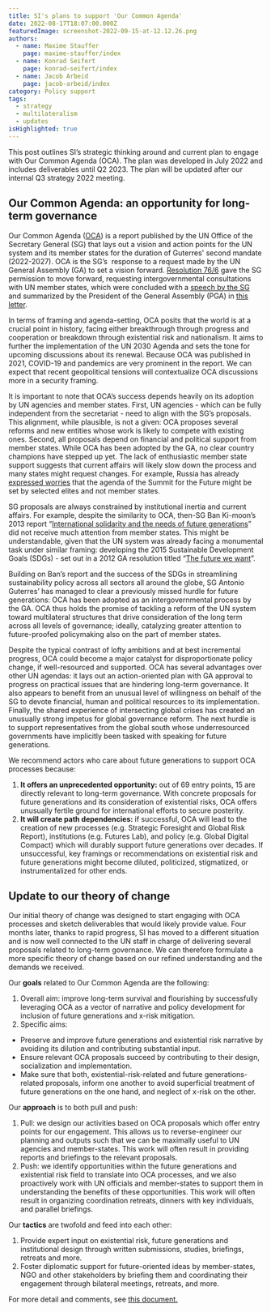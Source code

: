 ```yaml
---
title: SI's plans to support 'Our Common Agenda'
date: 2022-08-17T18:07:00.000Z
featuredImage: screenshot-2022-09-15-at-12.12.26.png
authors:
  - name: Maxime Stauffer
    page: maxime-stauffer/index
  - name: Konrad Seifert
    page: konrad-seifert/index
  - name: Jacob Arbeid
    page: jacob-arbeid/index
category: Policy support
tags:
  - strategy
  - multilateralism
  - updates
isHighlighted: true
---
```

This post outlines SI’s strategic thinking around and current plan to engage with Our Common Agenda (OCA). The plan was developed in July 2022 and includes deliverables until Q2 2023. The plan will be updated after our internal Q3 strategy 2022 meeting.

## Our Common Agenda: an opportunity for long-term governance

Our Common Agenda ([OCA](https://www.un.org/en/content/common-agenda-report/assets/pdf/Common_Agenda_Report_English.pdf)) is a report published by the UN Office of the Secretary General (SG) that lays out a vision and action points for the UN system and its member states for the duration of Guterres' second mandate (2022-2027). OCA is the SG’s  response to a request made by the UN General Assembly (GA) to set a vision forward. [Resolution 76/6](https://documents-dds-ny.un.org/doc/UNDOC/GEN/N21/342/14/PDF/N2134214.pdf?OpenElement) gave the SG permission to move forward, requesting intergovernmental consultations with UN member states, which were concluded with a [speech by the SG](https://www.un.org/sg/en/node/262325) and summarized by the President of the General Assembly (PGA) in [this letter](https://www.un.org/pga/76/2022/05/20/letter-from-the-president-of-the-general-assembly-final-oca-summary/).

In terms of framing and agenda-setting, OCA posits that the world is at a crucial point in history, facing either breakthrough through progress and cooperation or breakdown through existential risk and nationalism. It aims to further the implementation of the UN 2030 Agenda and sets the tone for upcoming discussions about its renewal. Because OCA was published in 2021, COVID-19 and pandemics are very prominent in the report. We can expect that recent geopolitical tensions will contextualize OCA discussions more in a security framing.

It is important to note that OCA’s success depends heavily on its adoption by UN agencies and member states. First, UN agencies - which can be fully independent from the secretariat - need to align with the SG’s proposals. This alignment, while plausible, is not a given: OCA proposes several reforms and new entities whose work is likely to compete with existing ones. Second, all proposals depend on financial and political support from member states. While OCA has been adopted by the GA, no clear country champions have stepped up yet. The lack of enthusiastic member state support suggests that current affairs will likely slow down the process and many states might request changes. For example, Russia has already [expressed worries](https://www.youtube.com/watch?v=xcwLaF3h9rQ) that the agenda of the Summit for the Future might be set by selected elites and not member states. 

SG proposals are always constrained by institutional inertia and current affairs. For example, despite the similarity to OCA, then-SG Ban Ki-moon’s 2013 report “[International solidarity and the needs of future generations](https://documents-dds-ny.un.org/doc/UNDOC/GEN/N13/428/45/PDF/N1342845.pdf?OpenElement)” did not receive much attention from member states. This might be understandable, given that the UN system was already facing a monumental task under similar framing: developing the 2015 Sustainable Development Goals (SDGs) - set out in a 2012 GA resolution titled “[The future we want](https://www.un.org/ga/search/view_doc.asp?symbol=A/RES/66/288&Lang=E)”.

Building on Ban’s report and the success of the SDGs in streamlining sustainability policy across all sectors all around the globe, SG Antonio Guterres’ has managed to clear a previously missed hurdle for future generations: OCA has been adopted as an intergovernmental process by the GA. OCA thus holds the promise of tackling a reform of the UN system toward multilateral structures that drive consideration of the long term across all levels of governance; ideally, catalyzing greater attention to future-proofed policymaking also on the part of member states.

Despite the typical contrast of lofty ambitions and at best incremental progress, OCA could become a major catalyst for disproportionate policy change, if well-resourced and supported. OCA has several advantages over other UN agendas: it lays out an action-oriented plan with GA approval to progress on practical issues that are hindering long-term governance. It also appears to benefit from an unusual level of willingness on behalf of the SG to devote financial, human and political resources to its implementation. Finally, the shared experience of intersecting global crises has created an unusually strong impetus for global governance reform. The next hurdle is to support representatives from the global south whose underresourced governments have implicitly been tasked with speaking for future generations.

We recommend actors who care about future generations to support OCA processes because:

1. **It offers an unprecedented opportunity:** out of 69 entry points, 15 are directly relevant to long-term governance. With concrete proposals for future generations and its consideration of existential risks, OCA offers unusually fertile ground for international efforts to secure posterity.
2. **It will create path dependencies:** if successful, OCA will lead to the creation of new processes (e.g. Strategic Foresight and Global Risk Report), institutions (e.g. Futures Lab), and policy (e.g. Global Digital Compact) which will durably support future generations over decades. If unsuccessful, key framings or recommendations on existential risk and future generations might become diluted, politicized, stigmatized, or instrumentalized for other ends.

## Update to our theory of change

Our initial theory of change was designed to start engaging with OCA processes and sketch deliverables that would likely provide value. Four months later, thanks to rapid progress, SI has moved to a different situation and is now well connected to the UN staff in charge of delivering several proposals related to long-term governance. We can therefore formulate a more specific theory of change based on our refined understanding and the demands we received.

Our **goals** related to Our Common Agenda are the following:

1. Overall aim: improve long-term survival and flourishing by successfully leveraging OCA as a vector of narrative and policy development for inclusion of future generations and x-risk mitigation.
2. Specific aims:

* Preserve and improve future generations and existential risk narrative by avoiding its dilution and contributing substantial input.
* Ensure relevant OCA proposals succeed by contributing to their design, socialization and implementation.
* Make sure that both, existential-risk-related and future generations-related proposals, inform one another to avoid superficial treatment of future generations on the one hand, and neglect of x-risk on the other.

Our **approach** is to both pull and push:

1. Pull: we design our activities based on OCA proposals which offer entry points for our engagement. This allows us to reverse-engineer our planning and outputs such that we can be maximally useful to UN agencies and member-states. This work will often result in providing reports and briefings to the relevant proposals.
2. Push: we identify opportunities within the future generations and existential risk field to translate into OCA processes, and we also proactively work with UN officials and member-states to support them in understanding the benefits of these opportunities. This work will often result in organizing coordination retreats, dinners with key individuals, and parallel briefings.

Our **tactics** are twofold and feed into each other:

1. Provide expert input on existential risk, future generations and institutional design through written submissions, studies, briefings, retreats and more. 
2. Foster diplomatic support for future-oriented ideas by member-states, NGO and other stakeholders by briefing them and coordinating their engagement through bilateral meetings, retreats, and more.

For more detail and comments, see [this document.](https://docs.google.com/document/d/190UesWJftZdlL20kfylXnxYJ-VQnJTpBJwzQt5ZAxXk/)
